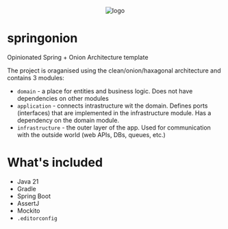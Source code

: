 <p align='center'>
    <img src="https://github.com/rkondratowicz/springonion/assets/2472141/e28e8f06-86e6-4244-aee1-adfd06b1063d" alt="logo"/>
</p>

# springonion
Opinionated Spring + Onion Architecture template

The project is oraganised using the clean/onion/haxagonal architecture and contains 3 modules:
- `domain` - a place for entities and business logic. Does not have dependencies on other modules
- `application` - connects intrastructure wit the domain. Defines ports (interfaces) that are implemented in the infrastructure module. Has a dependency on the domain module.
- `infrastructure` - the outer layer of the app. Used for communication with the outside world (web APIs, DBs, queues, etc.)

# What's included
- Java 21
- Gradle
- Spring Boot
- AssertJ
- Mockito
- `.editorconfig`
